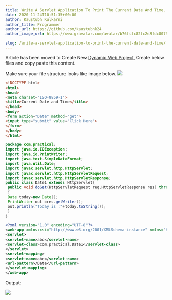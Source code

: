 ```yaml
---
title: Write A Servlet Application To Print The Current Date And Time.
date: 2020-11-24T10:51:35+00:00
author: Kaustubh Kulkarni
author_title: Programmer
author_url: https://github.com/kaustubhk24
author_image_url: https://www.gravatar.com/avatar/b76fcfc82fc2e8fdc8075636f1735f61?s=200

slug: /write-a-servlet-application-to-print-the-current-date-and-time/
---
```

Article has been moved to
Create New [Dynamic Web Project](https://en.wikipedia.org/wiki/Dynamic_web_page), Create below files and copy paste this content.

Make sure your file structure looks like image below.
![](https://kaustubhk24.netlify.app/imgs/wp-content/uploads/2020/11/image-22.png) 


```html title="index.html"
<!DOCTYPE html>
<html>
<head>
<meta charset="ISO-8859-1">
<title>Current Date and Time</title>
</head>
<body>
<form action="Date" method="get">
<input type="submit" value="Click Here">
</form>
</body>
</html>
```


```java title="Date1.java"
package com.practical;
import java.io.IOException;
import java.io.PrintWriter;
import java.text.SimpleDateFormat;
import java.util.Date;
import javax.servlet.http.HttpServlet;
import javax.servlet.http.HttpServletRequest;
import javax.servlet.http.HttpServletResponse;
public class Date1 extends HttpServlet{
 public void doGet(HttpServletRequest req,HttpServletResponse res) throws IOException
 {
 Date today=new Date();
 PrintWriter out =res.getWriter();
 out.println("Today is :"+today.toString());
 }
}

```


```xml title="web.xml"
<?xml version="1.0" encoding="UTF-8"?>
<web-app xmlns:xsi="http://www.w3.org/2001/XMLSchema-instance" xmlns="http://xmlns.jcp.org/xml/ns/javaee" xsi:schemaLocation="http://xmlns.jcp.org/xml/ns/javaee http://xmlns.jcp.org/xml/ns/javaee/web-app_4_0.xsd" id="WebApp_ID" version="4.0">
<servlet>
<servlet-name>abc</servlet-name>
<servlet-class>com.practical.Date1</servlet-class>
</servlet>
<servlet-mapping>
<servlet-name>abc</servlet-name>
<url-pattern>/Date</url-pattern>
</servlet-mapping>
</web-app>


```

Output:

![](https://kaustubhk24.netlify.app/imgs/wp-content/uploads/2020/11/image-23.png) 
